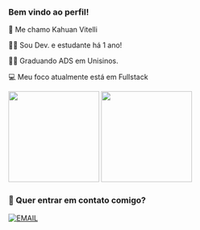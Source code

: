 ### Bem vindo ao perfil!

🤵 Me chamo Kahuan Vitelli 

👨‍💻 Sou Dev. e estudante há 1 ano!

👨‍🎓 Graduando ADS em Unisinos.

💻 Meu foco atualmente está em Fullstack

<div>

  <img height="180em" src="https://github-readme-stats.vercel.app/api?username=KahuanVtl&show_icons=true&theme=tokyonight"/>
 <img height="180em" src="https://github-readme-stats.vercel.app/api/top-langs/?username=KahuanVtl&layout=compact&theme=tokyonight"/>
  
</div>

### 📱 Quer entrar em contato comigo?

[![EMAIL](https://img.shields.io/badge/Gmail-D14836?style=for-the-badge&logo=gmail&logoColor=white)](kahuanvitelli@gmail.com) 
